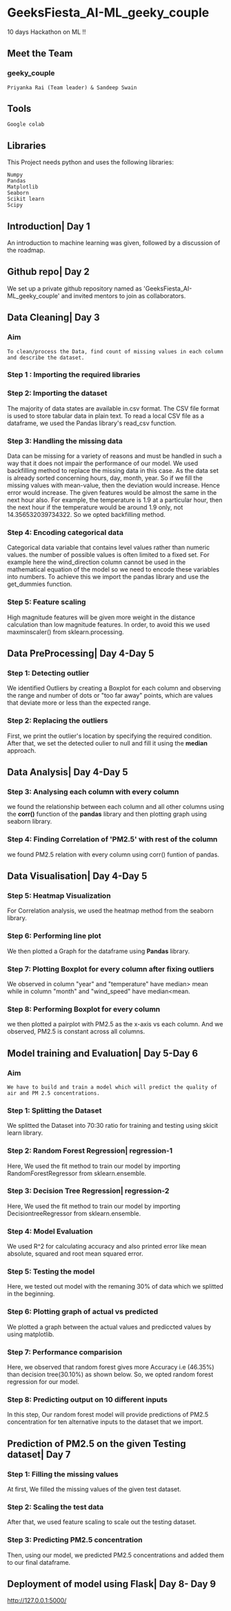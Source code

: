 # GeeksFiesta_AI-ML_geeky_couple
 10 days Hackathon on ML !!
 ## Meet the Team
 ### geeky_couple
    Priyanka Rai (Team leader) & Sandeep Swain
 ## Tools
    Google colab  
 ## Libraries
  This Project needs python and uses the following libraries:
    
    Numpy
    Pandas 
    Matplotlib 
  	Seaborn
    Scikit learn
    Scipy
 ## Introduction| Day 1
  An introduction to machine learning was given, followed by a discussion of the roadmap.
 ## Github repo| Day 2
  We set up a private github repository named as 'GeeksFiesta_AI-ML_geeky_couple' and invited mentors to join as collaborators.
 ## Data Cleaning| Day 3
 ### Aim
    To clean/process the Data, find count of missing values in each column and describe the dataset.
  
### Step 1 : Importing the required libraries

### Step 2: Importing the dataset
 The majority of data states are available in.csv format. The CSV file format is used to store tabular data in plain text. To read a local CSV file as a dataframe, we used the  Pandas library's read_csv function.
 
### Step 3: Handling the missing data
 Data can be missing for a variety of reasons and must be handled in such a way that it does not impair the performance of our model. We used backfilling method to replace the missing data in this case.
As the data set is already sorted concerning hours, day, month, year. So if we fill the missing values with mean-value, then the deviation would increase. Hence error would increase. The given features would be almost the same in the next hour also. For example, the temperature is 1.9 at a particular hour, then the next hour if the temperature would be around 1.9 only, not 14.356532039734322. So we opted backfilling method.

### Step 4: Encoding categorical data 
 Categorical data variable that contains level values rather than numeric values. the number of possible values is often limited to a fixed set. For example here the wind_direction column cannot be used in the mathematical equation of the model so we need to encode these variables into numbers. To achieve this we import the pandas library and use the get_dummies function.
        
### Step 5: Feature scaling
 High magnitude features will be given more weight in the distance calculation than low magnitude features. In order, to avoid this we used maxminscaler() from sklearn.processing.
## Data PreProcessing| Day 4-Day 5
### Step 1: Detecting outlier 
 We identified Outliers by creating a Boxplot for each column and observing the range and number of dots or "too far away" points, which are values that deviate more or less than the expected range.
### Step 2: Replacing the outliers
First, we print the outlier's location by specifying the required condition. After that, we set the detected oulier to null and fill it using the **median** approach.

## Data Analysis| Day 4-Day 5
### Step 3: Analysing each column with every column
we found the relationship between each column and all other columns using the **corr()** function of the **pandas** library and then plotting graph using seaborn library.
 
### Step 4: Finding Correlation of 'PM2.5' with rest of the column
we found PM2.5 relation with every column using corr() funtion of pandas.

## Data Visualisation| Day 4-Day 5
### Step 5: Heatmap Visualization
 For Correlation analysis, we used the heatmap method from the seaborn library.
### Step 6: Performing line plot
 We then plotted a Graph for the dataframe using **Pandas** library.
### Step 7: Plotting Boxplot for every column after fixing outliers
 We observed in column "year" and "temperature" have median> mean while in column "month" and "wind_speed" have median<mean.
### Step 8: Performing Boxplot for every column
we then plotted a pairplot with PM2.5 as the x-axis vs each column. And we observed, PM2.5 is constant across all columns.
## Model training and Evaluation| Day 5-Day 6
### Aim
    We have to build and train a model which will predict the quality of air and PM 2.5 concentrations.
### Step 1: Splitting the Dataset
 We splitted the Dataset into 70:30 ratio for training and testing using skicit learn library.
### Step 2: Random Forest Regression| regression-1
 Here, We used the fit method to train our model by importing RandomForestRegressor from sklearn.ensemble.  
### Step 3: Decision Tree Regression| regression-2
 Here, We used the fit method to train our model by importing DecisiontreeRegressor from sklearn.ensemble.
### Step 4: Model Evaluation
 We used R^2 for calculating accuracy and also printed error like mean absolute, squared and root mean squared error.
### Step 5: Testing the model
 Here, we tested out model with the remaning 30% of data which we splitted in the beginning.
### Step 6: Plotting graph of actual vs predicted
 We plotted a graph between the actual values and prediccted values by using matplotlib.
### Step 7: Performance comparision
 Here, we observed that random forest gives more Accuracy i.e (46.35%) than decision tree(30.10%) as shown below. So, we opted random forest regression for our model.
### Step 8: Predicting output on 10 different inputs
 In this step, Our random forest model will provide predictions of PM2.5 concentration for ten alternative inputs to the dataset that we import.
 
## Prediction of PM2.5 on the given Testing dataset| Day 7

### Step 1: Filling the missing values
 At first, We filled the missing values of the given test dataset.
### Step 2: Scaling the test data
 After that, we used feature scaling to scale out the testing dataset.
### Step 3: Predicting PM2.5 concentration
 Then, using our model, we predicted PM2.5 concentrations and added them to our final dataframe.
## Deployment of model using Flask| Day 8- Day 9
http://127.0.0.1:5000/


    

 
     
